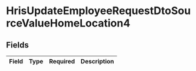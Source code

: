 # HrisUpdateEmployeeRequestDtoSourceValueHomeLocation4


## Fields

| Field       | Type        | Required    | Description |
| ----------- | ----------- | ----------- | ----------- |